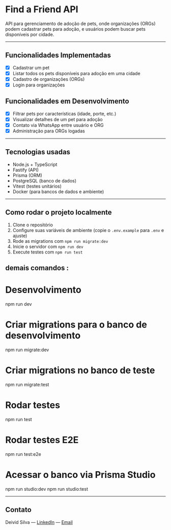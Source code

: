# Find a Friend API

API para gerenciamento de adoção de pets, onde organizações (ORGs) podem cadastrar pets para adoção, e usuários podem buscar pets disponíveis por cidade.

---

## Funcionalidades Implementadas

- [x] Cadastrar um pet
- [x] Listar todos os pets disponíveis para adoção em uma cidade
- [x] Cadastro de organizações (ORGs)
- [x] Login para organizações

## Funcionalidades em Desenvolvimento

- [x] Filtrar pets por características (idade, porte, etc.)
- [x] Visualizar detalhes de um pet para adoção
- [x] Contato via WhatsApp entre usuário e ORG
- [x] Administração para ORGs logadas

---

## Tecnologias usadas

- Node.js + TypeScript
- Fastify (API)
- Prisma (ORM)
- PostgreSQL (banco de dados)
- Vitest (testes unitários)
- Docker (para bancos de dados e ambiente)

---

## Como rodar o projeto localmente

1. Clone o repositório
2. Configure suas variáveis de ambiente (copie o `.env.example` para `.env` e ajuste)
3. Rode as migrations com `npm run migrate:dev`
4. Inicie o servidor com `npm run dev`
5. Execute testes com `npm run test`



## demais comandos :

# Desenvolvimento
npm run dev

# Criar migrations para o banco de desenvolvimento
npm run migrate:dev

# Criar migrations no banco de teste
npm run migrate:test

# Rodar testes
npm run test

# Rodar testes E2E
npm run test:e2e

# Acessar o banco via Prisma Studio
npm run studio:dev
npm run studio:test

---

## Contato

Deivid Silva — [LinkedIn](https://www.linkedin.com/in/deivid-silva-b82608368/) — [Email](deividsky2015@gmail.com)